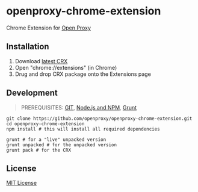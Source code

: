 # openproxy-chrome-extension

Chrome Extension for [Open Proxy](http://openproxy.github.io)

## Installation

1. Download [latest CRX](https://github.com/openproxy/openproxy-chrome-extension/releases)
2. Open "chrome://extensions" (in Chrome)
3. Drug and drop CRX package onto the Extensions page

## Development

> PREREQUISITES: [GIT](http://git-scm.com/downloads), [Node.js and NPM](https://github.com/joyent/node/wiki/Installing-Node.js-via-package-manager), [Grunt](https://github.com/gruntjs/grunt-cli)

    git clone https://github.com/openproxy/openproxy-chrome-extension.git
    cd openproxy-chrome-extension
    npm install # this will install all required dependencies

    grunt # for a "live" unpacked version
    grunt unpacked # for the unpacked version
    grunt pack # for the CRX

## License

[MIT License](http://opensource.org/licenses/mit-license.php)